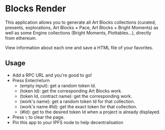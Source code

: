 # Blocks Render

This application allows you to generate all Art Blocks collections (curated, presents, explorations, Art Blocks × Pace, Art Blocks × Bright Moments) as well as some Engine collections (Bright Moments, Plottables...), directly from ethereum.

View information about each one and save a HTML file of your favorites.

## Usage

- Add a RPC URL and you're good to go!
- Press Enter/return
  - (empty input): get a random token Id.
  - (token Id): get the corresponding Art Blocks work.
  - (token Id, contract name): get the corresponding work.
  - (work's name): get a random token Id for that collection.
  - (work's name #Id): get the exact token for that collection.
  - (#Id): get to the desired token Id when a project is already displayed.
- Press `\` to clear the page.
- Pin this app to your IPFS node to help decentralisation

